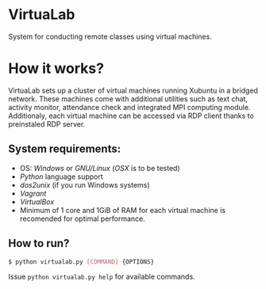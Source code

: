# VirtuaLab
System for conducting remote classes using virtual machines.

# How it works?
VirtuaLab sets up a cluster of virtual machines running Xubuntu in a bridged network. These machines come with additional utilities such as text chat, activity monitor, attendance check and integrated MPI computing module. Additionaly, each virtual machine can be accessed via RDP client thanks to preinstaled RDP server.

## System requirements:
- OS: *Windows* or *GNU/Linux* (*OSX* is to be tested)
- *Python* language support
- *dos2unix* (if you run Windows systems)
- *Vagrant*
- *VirtualBox*
- Minimum of 1 core and 1GiB of RAM for each virtual machine is recomended for optimal performance.

## How to run?
```bash
$ python virtualab.py [COMMAND] {OPTIONS}
```
Issue ```python virtualab.py help``` for available commands.
